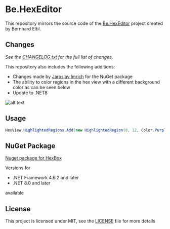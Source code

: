 # Be.HexEditor

This repository mirrors the source code of the [Be.HexEditor](http://sourceforge.net/projects/hexbox/) project created by Bernhard Elbl.

## Changes

_See the [CHANGELOG.txt](CHANGELOG.txt) for the full list of changes._

This repository also includes the following additions:

- Changes made by [Jaroslav Imrich](https://github.com/Pkcs11Admin/Be.HexEditor) for the NuGet package
- The ability to color regions in the hex view with a different background color as can be seen below
- Update to .NET8

![alt text](/Media/preview.png "Preview")

## Usage

```c#
HexView.HighlightedRegions.Add(new HighlightedRegion(0, 12, Color.Purple));
```

## NuGet Package

[Nuget package for HexBox](https://www.nuget.org/packages/be.windows.forms.hexbox.net8)

Versions for

- .NET Framework 4.6.2 and later
- .NET 8.0 and later

available


## License

This project is licensed under MIT, see the [LICENSE](LICENSE.txt) file for more details
